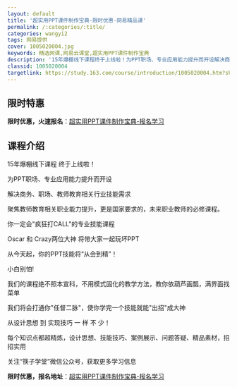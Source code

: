 ```yaml
---
layout: default
title: '超实用PPT课件制作宝典-限时优惠-网易精品课'
permalink: /:categories/:title/
categories: wangyi2
tags: 网易提供
cover: 1005020004.jpg
keywords: 精选网课,网易云课堂,超实用PPT课件制作宝典
description: '15年爆棚线下课程终于上线啦！为PPT职场、专业应用能力提升而开设解决商务、职场、教师教育相关行业技能需求聚焦教师教育相'
classid: 1005020004
targetlink: https://study.163.com/course/introduction/1005020004.htm?share=1&shareId=1025206652&utm_campaign=share&utm_medium=iphoneShare&utm_source=&utm_u=1025206652
---
```


## 限时特惠

**限时优惠，火速报名**：[超实用PPT课件制作宝典-报名学习](https://study.163.com/course/introduction/1005020004.htm?share=1&shareId=1025206652&utm_campaign=share&utm_medium=iphoneShare&utm_source=&utm_u=1025206652)

## 课程介绍

15年爆棚线下课程 终于上线啦！

为PPT职场、专业应用能力提升而开设

解决商务、职场、教师教育相关行业技能需求

聚焦教师教育相关职业能力提升，更是国家要求的，未来职业教师的必修课程。



你一定会"疯狂打CALL"的专业技能课程 

Oscar 和 Crazy两位大神 将带大家一起玩坏PPT

从今天起，你的PPT技能将“从会到精”！



小白别怕!

我们的课程绝不照本宣科，不用模式固化的教学方法，教你依葫芦画瓢，满界面找菜单

我们将会打通你"任督二脉"，使你学完一个技能就能"出招"成大神 

从设计思想 到 实现技巧     一 样 不 少！



每个知识点都超精炼，设计思想、技能技巧、案例展示、问题答疑、精品素材，招招实用

关注“筷子学堂”微信公众号，获取更多学习信息

**限时优惠，报名地址**：[超实用PPT课件制作宝典-报名学习](https://study.163.com/course/introduction/1005020004.htm?share=1&shareId=1025206652&utm_campaign=share&utm_medium=iphoneShare&utm_source=&utm_u=1025206652)

